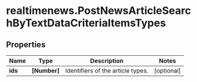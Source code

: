 # realtimenews.PostNewsArticleSearchByTextDataCriteriaItemsTypes

## Properties

Name | Type | Description | Notes
------------ | ------------- | ------------- | -------------
**ids** | **[Number]** | Identifiers of the article types. | [optional] 



